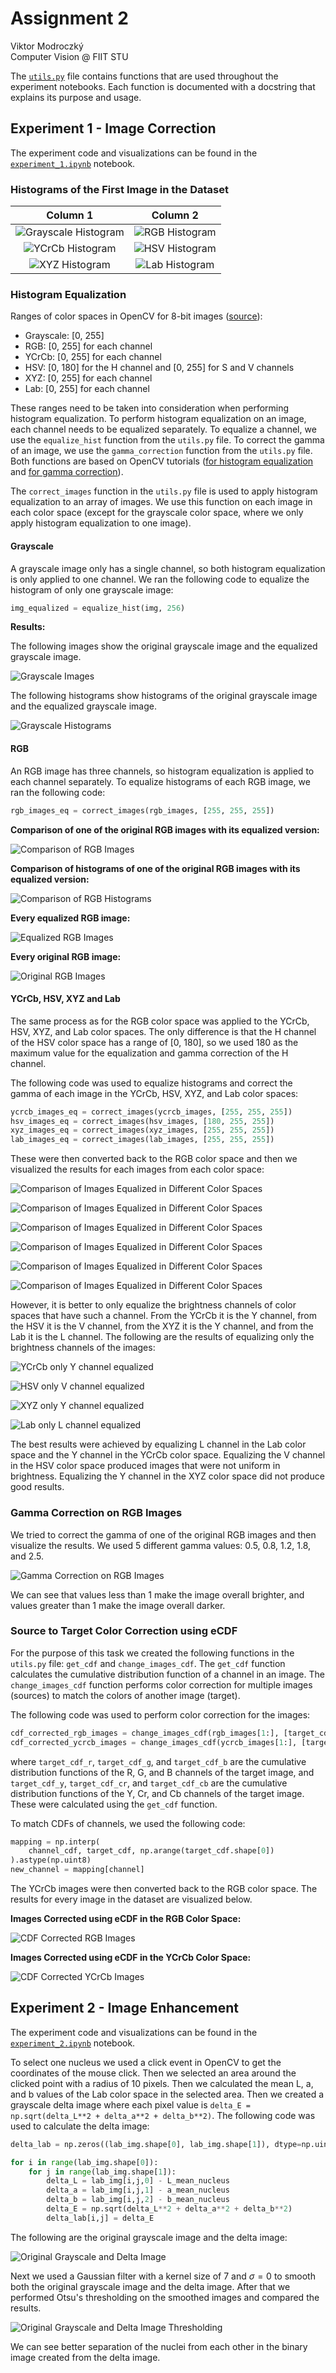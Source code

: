 # Assignment 2

Viktor Modroczký\
Computer Vision @ FIIT STU

The [`utils.py`](utils.py) file contains functions that are used throughout the experiment notebooks. Each function is documented with a docstring that explains its purpose and usage.

## Experiment 1 - Image Correction

The experiment code and visualizations can be found in the [`experiment_1.ipynb`](experiment_1.ipynb) notebook.

### Histograms of the First Image in the Dataset

Column 1 | Column 2
:---: | :---:
![Grayscale Histogram](images/gray_hist.png) | ![RGB Histogram](images/rgb_hist.png)
![YCrCb Histogram](images/ycrcb_hist.png) | ![HSV Histogram](images/hsv_hist.png)
![XYZ Histogram](images/xyz_hist.png) | ![Lab Histogram](images/lab_hist.png)

### Histogram Equalization

Ranges of color spaces in OpenCV for 8-bit images ([source](https://docs.opencv.org/4.9.0/de/d25/imgproc_color_conversions.html)):

- Grayscale: [0, 255]
- RGB: [0, 255] for each channel
- YCrCb: [0, 255] for each channel
- HSV: [0, 180] for the H channel and [0, 255] for S and V channels
- XYZ: [0, 255] for each channel
- Lab: [0, 255] for each channel

These ranges need to be taken into consideration when performing histogram equalization. To perform histogram equalization on an image, each channel needs to be equalized separately. To equalize a channel, we use the `equalize_hist` function from the `utils.py` file. To correct the gamma of an image, we use the `gamma_correction` function from the `utils.py` file. Both functions are based on OpenCV tutorials ([for histogram equalization](https://docs.opencv.org/4.9.0/d4/d1b/tutorial_histogram_equalization.html) and [for gamma correction](https://docs.opencv.org/4.9.0/d3/dc1/tutorial_basic_linear_transform.html)).

The `correct_images` function in the `utils.py` file is used to apply histogram equalization to an array of images. We use this function on each image in each color space (except for the grayscale color space, where we only apply histogram equalization to one image).

#### Grayscale

A grayscale image only has a single channel, so both histogram equalization is only applied to one channel. We ran the following code to equalize the histogram of only one grayscale image:

```python
img_equalized = equalize_hist(img, 256)
```

**Results:**

The following images show the original grayscale image and the equalized grayscale image.

![Grayscale Images](images/grayscale_images.png)

The following histograms show histograms of the original grayscale image and the equalized grayscale image.

![Grayscale Histograms](images/grayscale_histograms.png)

#### RGB

An RGB image has three channels, so histogram equalization is applied to each channel separately. To equalize histograms of each RGB image, we ran the following code:

```python
rgb_images_eq = correct_images(rgb_images, [255, 255, 255])
```

**Comparison of one of the original RGB images with its equalized version:**

![Comparison of RGB Images](images/rgb_image_comparison.png)

**Comparison of histograms of one of the original RGB images with its equalized version:**

![Comparison of RGB Histograms](images/rgb_histograms_comparison.png)

**Every equalized RGB image:**

![Equalized RGB Images](images/every_rgb_img_equalized.png)

**Every original RGB image:**

![Original RGB Images](images/every_rgb_image.png)

#### YCrCb, HSV, XYZ and Lab

The same process as for the RGB color space was applied to the YCrCb, HSV, XYZ, and Lab color spaces. The only difference is that the H channel of the HSV color space has a range of [0, 180], so we used 180 as the maximum value for the equalization and gamma correction of the H channel.

The following code was used to equalize histograms and correct the gamma of each image in the YCrCb, HSV, XYZ, and Lab color spaces:

```python
ycrcb_images_eq = correct_images(ycrcb_images, [255, 255, 255])
hsv_images_eq = correct_images(hsv_images, [180, 255, 255])
xyz_images_eq = correct_images(xyz_images, [255, 255, 255])
lab_images_eq = correct_images(lab_images, [255, 255, 255])
```

These were then converted back to the RGB color space and then we visualized the results for each images from each color space:

![Comparison of Images Equalized in Different Color Spaces](images/every_color_space_1.png)

![Comparison of Images Equalized in Different Color Spaces](images/every_color_space_2.png)

![Comparison of Images Equalized in Different Color Spaces](images/every_color_space_3.png)

![Comparison of Images Equalized in Different Color Spaces](images/every_color_space_4.png)

![Comparison of Images Equalized in Different Color Spaces](images/every_color_space_5.png)

![Comparison of Images Equalized in Different Color Spaces](images/every_color_space_6.png)

However, it is better to only equalize the brightness channels of color spaces that have such a channel. From the YCrCb it is the Y channel, from the HSV it is the V channel, from the XYZ it is the Y channel, and from the Lab it is the L channel. The following are the results of equalizing only the brightness channels of the images:

![YCrCb only Y channel equalized](images/ycrcb_only_y.png)

![HSV only V channel equalized](images/hsv_only_v.png)

![XYZ only Y channel equalized](images/xyz_only_y.png)

![Lab only L channel equalized](images/lab_only_l.png)

The best results were achieved by equalizing L channel in the Lab color space and the Y channel in the YCrCb color space. Equalizing the V channel in the HSV color space produced images that were not uniform in brightness. Equalizing the Y channel in the XYZ color space did not produce good results.

### Gamma Correction on RGB Images

We tried to correct the gamma of one of the original RGB images and then visualize the results. We used 5 different gamma values: 0.5, 0.8, 1.2, 1.8, and 2.5.

![Gamma Correction on RGB Images](images/rgb_gammas.png)

We can see that values less than 1 make the image overall brighter, and values greater than 1 make the image overall darker.

### Source to Target Color Correction using eCDF

For the purpose of this task we created the following functions in the `utils.py` file: `get_cdf` and `change_images_cdf`. The `get_cdf` function calculates the cumulative distribution function of a channel in an image. The `change_images_cdf` function performs color correction for multiple images (sources) to match the colors of another image (target).

The following code was used to perform color correction for the images:

```python
cdf_corrected_rgb_images = change_images_cdf(rgb_images[1:], [target_cdf_r, target_cdf_g, target_cdf_b])
cdf_corrected_ycrcb_images = change_images_cdf(ycrcb_images[1:], [target_cdf_y, target_cdf_cr, target_cdf_cb])
```

where `target_cdf_r`, `target_cdf_g`, and `target_cdf_b` are the cumulative distribution functions of the R, G, and B channels of the target image, and `target_cdf_y`, `target_cdf_cr`, and `target_cdf_cb` are the cumulative distribution functions of the Y, Cr, and Cb channels of the target image. These were calculated using the `get_cdf` function.

To match CDFs of channels, we used the following code:

```python
mapping = np.interp(
    channel_cdf, target_cdf, np.arange(target_cdf.shape[0])
).astype(np.uint8)
new_channel = mapping[channel]
```

The YCrCb images were then converted back to the RGB color space. The results for every image in the dataset are visualized below.

**Images Corrected using eCDF in the RGB Color Space:**

![CDF Corrected RGB Images](images/cdf_corrected_rgb.png)

**Images Corrected using eCDF in the YCrCb Color Space:**

![CDF Corrected YCrCb Images](images/cdf_corrected_ycrcb.png)

## Experiment 2 - Image Enhancement

The experiment code and visualizations can be found in the [`experiment_2.ipynb`](experiment_2.ipynb) notebook.

To select one nucleus we used a click event in OpenCV to get the coordinates of the mouse click. Then we selected an area around the clicked point with a radius of 10 pixels. Then we calculated the mean L, a, and b values of the Lab color space in the selected area. Then we created a grayscale delta image where each pixel value is `delta_E = np.sqrt(delta_L**2 + delta_a**2 + delta_b**2)`. The following code was used to calculate the delta image:

```python
delta_lab = np.zeros((lab_img.shape[0], lab_img.shape[1]), dtype=np.uint8)

for i in range(lab_img.shape[0]):
    for j in range(lab_img.shape[1]):
        delta_L = lab_img[i,j,0] - L_mean_nucleus
        delta_a = lab_img[i,j,1] - a_mean_nucleus
        delta_b = lab_img[i,j,2] - b_mean_nucleus
        delta_E = np.sqrt(delta_L**2 + delta_a**2 + delta_b**2)
        delta_lab[i,j] = delta_E
```

The following are the original grayscale image and the delta image:

![Original Grayscale and Delta Image](images/orig_vs_delta.png)

Next we used a Gaussian filter with a kernel size of 7 and $\sigma = 0$ to smooth both the original grayscale image and the delta image. After that we performed Otsu's thresholding on the smoothed images and compared the results.

![Original Grayscale and Delta Image Thresholding](images/orig_vs_delta_otsu.png)

We can see better separation of the nuclei from each other in the binary image created from the delta image.
